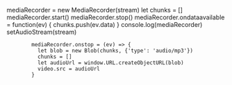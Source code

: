 mediaRecorder = new MediaRecorder(stream)
            let chunks = []
            mediaRecorder.start()
            mediaRecorder.stop()
            mediaRecorder.ondataavailable = function(ev) {
              chunks.push(ev.data)
            }
            console.log(mediaRecorder)
            setAudioStream(stream)

            mediaRecorder.onstop = (ev) => {
              let blob = new Blob(chunks, {'type': 'audio/mp3'})
              chunks = []
              let audioUrl = window.URL.createObjectURL(blob)
              video.src = audioUrl
            }